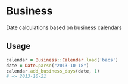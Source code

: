 # Business

Date calculations based on business calendars

## Usage

```ruby
calendar = Business::Calendar.load('bacs')
date = Date.parse("2013-10-18")
calendar.add_business_days(date, 1)
# => 2013-10-21
```


